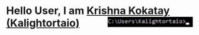 <h1>Hello User, I am <a href="http://www.kalightortaio.com/">Krishna Kokatay (Kalightortaio)</a>

<img align='right' src="https://github.com/kalightortaio/kalightortaio/blob/main/logo.gif" width="230" />

